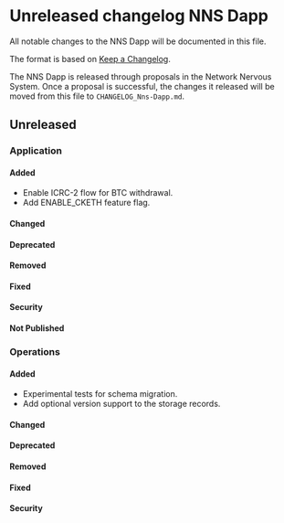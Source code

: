 # Unreleased changelog NNS Dapp

All notable changes to the NNS Dapp will be documented in this file.

The format is based on [Keep a Changelog](https://keepachangelog.com/en/1.0.0/).

The NNS Dapp is released through proposals in the Network Nervous System. Once a
proposal is successful, the changes it released will be moved from this file to
`CHANGELOG_Nns-Dapp.md`.

## Unreleased

### Application

#### Added

* Enable ICRC-2 flow for BTC withdrawal.
* Add ENABLE_CKETH feature flag.

#### Changed

#### Deprecated

#### Removed

#### Fixed

#### Security

#### Not Published

### Operations

#### Added

* Experimental tests for schema migration.
* Add optional version support to the storage records.

#### Changed

#### Deprecated

#### Removed

#### Fixed

#### Security
